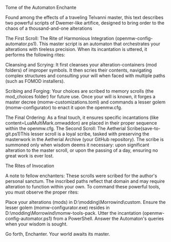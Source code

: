 Tome of the Automaton Enchante

Found among the effects of a traveling Telvanni master, this text describes two powerful scripts of Dwemer-like artifice, designed to bring order to the chaos of a thousand-and-one alterations

The First Scroll: The Rite of Harmonious Integration (openmw-config-automator.ps1).
This master script is an automaton that orchestrates your alterations with tireless precision.
When its incantation is uttered, it performs the following rites:

Cleansing and Scrying:
It first cleanses your alteration-containers (mod folders) of improper symbols.
It then scries their contents, navigating complex structures and consulting your will when faced with multiple paths (such as FOMOD installers).

Scribing and Forging:
Your choices are scribed to memory scrolls (the mod_choices folder) for future use.
Once your will is known, it forges a master decree (momw-customizations.toml) and commands a lesser golem (momw-configurator) to enact it upon the openmw.cfg.

The Final Ordering:
As a final touch, it ensures specific incantations (like content=LuaMultiMark.omwaddon) are placed in their proper sequence within the openmw.cfg.
The Second Scroll: The Aetherial Scribe(save-to-git.ps1)This lesser scroll is a loyal scribe, tasked with preserving the masterwork in the Aetherial Archive (your GitHub repository).
The scribe is summoned only when wisdom deems it necessary: upon significant alteration to the master scroll, or upon the passing of a day, ensuring no great work is ever lost.

The Rites of Invocation

A note to fellow enchanters:
These scrolls were scribed for the author's personal sanctum. The inscribed paths reflect that domain and may require alteration to function within your own.
To command these powerful tools, you must observe the proper rites:

Place your alterations (mods) in D:\modding\Morrowind\custom.
Ensure the lesser golem (momw-configurator.exe) resides in D:\modding\Morrowind\momw-tools-pack.
Utter the incantation (openmw-config-automator.ps1) from a PowerShell.
Answer the Automaton's queries when your wisdom is sought.

Go forth, Enchanter. Your world awaits its master.
